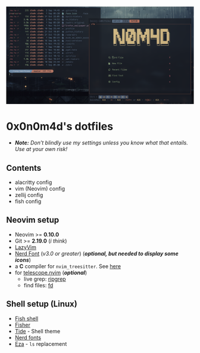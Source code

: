 ![thumb](assets/thumb.png)

# 0x0n0m4d's dotfiles

  - _**Note:** Don’t blindly use my settings unless you know what that entails. Use at your own risk!_

## Contents

  - alacritty config
  - vim (Neovim) config
  - zellij config
  - fish config

## Neovim setup

  - Neovim >= **0.10.0**
  - Git >= **2.19.0** (*i think*)
  - [LazyVim](https://www.lazyvim.org/)
  - [Nerd Font](https://www.nerdfonts.com/) (*v3.0 or greater*) (_**optional, but needed to display some icons**_)
  - a **C** compiler for `nvim_treesitter`. See [here](https://github.com/nvim-treesitter/nvim-treesitter#requirements)
  - for [telescope.nvim](https://github.com/nvim-telescope/telescope.nvim) (_**optional**_)
    - live grep: [ripgrep](https://github.com/BurntSushi/ripgrep)
    - find files: [fd](https://github.com/sharkdp/fd)

## Shell setup (Linux)

  - [Fish shell](https://fishshell.com/)
  - [Fisher](https://github.com/jorgebucaran/fisher)
  - [Tide](https://github.com/IlanCosman/tide) - Shell theme
  - [Nerd fonts](https://github.com/ryanoasis/nerd-fonts)
  - [Eza](https://github.com/eza-community/eza) - `ls` replacement

